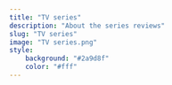 ```yaml
---
title: "TV series"
description: "About the series reviews"
slug: "TV series"
image: "TV series.png"
style:
    background: "#2a9d8f"
    color: "#fff"
---
```

